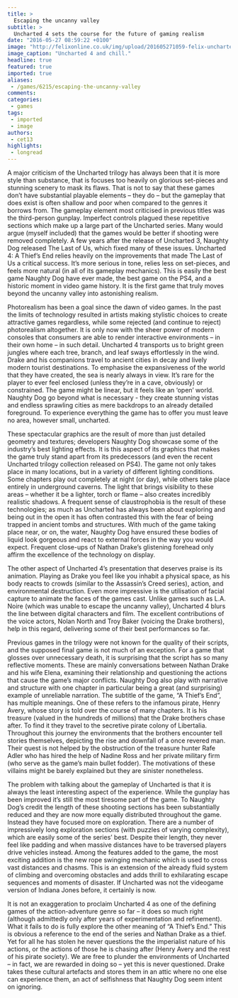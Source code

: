 ```yaml
---
title: >
  Escaping the uncanny valley
subtitle: >
  Uncharted 4 sets the course for the future of gaming realism
date: "2016-05-27 08:59:22 +0100"
image: "http://felixonline.co.uk/img/upload/201605271059-felix-uncharted42.jpg"
image_caption: "Uncharted 4 and chill."
headline: true
featured: true
imported: true
aliases:
 - /games/6215/escaping-the-uncanny-valley
comments:
categories:
 - games
tags:
 - imported
 - image
authors:
 - cet13
highlights:
 - longread
---
```


A major criticism of the Uncharted trilogy has always been that it is more style than substance, that is focuses too heavily on glorious set-pieces and stunning scenery to mask its flaws. That is not to say that these games don’t have substantial playable elements – they do – but the gameplay that does exist is often shallow and poor when compared to the genres it borrows from. The gameplay element most criticised in previous titles was the third-person gunplay. Imperfect controls plagued these repetitive sections which make up a large part of the Uncharted series. Many would argue (myself included) that the games would be better if shooting were removed completely. A few years after the release of Uncharted 3, Naughty Dog released The Last of Us, which fixed many of these issues. Uncharted 4: A Thief’s End relies heavily on the improvements that made The Last of Us a critical success. It’s more serious in tone, relies less on set-pieces, and feels more natural (in all of its gameplay mechanics). This is easily the best game Naughty Dog have ever made, the best game on the PS4, and a historic moment in video game history. It is the first game that truly moves beyond the uncanny valley into astonishing realism.

Photorealism has been a goal since the dawn of video games. In the past the limits of technology resulted in artists making stylistic choices to create attractive games regardless, while some rejected (and continue to reject) photorealism altogether. It is only now with the sheer power of modern consoles that consumers are able to render interactive environments – in their own home – in such detail. Uncharted 4 transports us to bright green jungles where each tree, branch, and leaf sways effortlessly in the wind. Drake and his companions travel to ancient cities in decay and lively modern tourist destinations. To emphasise the expansiveness of the world that they have created, the sea is nearly always in view. It’s rare for the player to ever feel enclosed (unless they’re in a cave, obviously) or constrained. The game might be linear, but it feels like an ‘open’ world. Naughty Dog go beyond what is necessary - they create stunning vistas and endless sprawling cities as mere backdrops to an already detailed foreground. To experience everything the game has to offer you must leave no area, however small, uncharted.

These spectacular graphics are the result of more than just detailed geometry and textures; developers Naughty Dog showcase some of the industry’s best lighting effects. It is this aspect of its graphics that makes the game truly stand apart from its predecessors (and even the recent Uncharted trilogy collection released on PS4). The game not only takes place in many locations, but in a variety of different lighting conditions. Some chapters play out completely at night (or day), while others take place entirely in underground caverns. The light that brings visibility to these areas – whether it be a lighter, torch or flame – also creates incredibly realistic shadows. A frequent sense of claustrophobia is the result of these technologies; as much as Uncharted has always been about exploring and being out in the open it has often contrasted this with the fear of being trapped in ancient tombs and structures. With much of the game taking place near, or on, the water, Naughty Dog have ensured these bodies of liquid look gorgeous and react to external forces in the way you would expect. Frequent close-ups of Nathan Drake’s glistening forehead only affirm the excellence of the technology on display.

The other aspect of Uncharted 4’s presentation that deserves praise is its animation. Playing as Drake you feel like you inhabit a physical space, as his body reacts to crowds (similar to the Assassin’s Creed series), action, and environmental destruction.  Even more impressive is the utilisation of facial capture to animate the faces of the games cast. Unlike games such as L.A. Noire (which was unable to escape the uncanny valley), Uncharted 4 blurs the line between digital characters and film. The excellent contributions of the voice actors, Nolan North and Troy Baker (voicing the Drake brothers), help in this regard, delivering some of their best performances so far.

Previous games in the trilogy were not known for the quality of their scripts, and the supposed final game is not much of an exception. For a game that glosses over unnecessary death, it is surprising that the script has so many reflective moments. These are mainly conversations between Nathan Drake and his wife Elena, examining their relationship and questioning the actions that cause the game’s major conflicts. Naughty Dog also play with narrative and structure with one chapter in particular being a great (and surprising) example of unreliable narration. The subtitle of the game, “A Thief’s End”, has multiple meanings. One of these refers to the infamous pirate, Henry Avery, whose story is told over the course of many chapters. It is his treasure (valued in the hundreds of millions) that the Drake brothers chase after. To find it they travel to the secretive pirate colony of Libertalia. Throughout this journey the environments that the brothers encounter tell stories themselves, depicting the rise and downfall of a once revered man. Their quest is not helped by the obstruction of the treasure hunter Rafe Adler who has hired the help of Nadine Ross and her private military firm (who serve as the game’s main bullet fodder). The motivations of these villains might be barely explained but they are sinister nonetheless.

The problem with talking about the gameplay of Uncharted is that it is always the least interesting aspect of the experience. While the gunplay has been improved it’s still the most tiresome part of the game. To Naughty Dog’s credit the length of these shooting sections has been substantially reduced and they are now more equally distributed throughout the game. Instead they have focused more on exploration. There are a number of impressively long exploration sections (with puzzles of varying complexity), which are easily some of the series’ best. Despite their length, they never feel like padding and when massive distances have to be traversed players drive vehicles instead. Among the features added to the game, the most exciting addition is the new rope swinging mechanic which is used to cross vast distances and chasms. This is an extension of the already fluid system of climbing and overcoming obstacles and adds thrill to exhilarating escape sequences and moments of disaster. If Uncharted was not the videogame version of Indiana Jones before, it certainly is now.

It is not an exaggeration to proclaim Uncharted 4 as one of the defining games of the action-adventure genre so far – it does so much right (although admittedly only after years of experimentation and refinement). What it fails to do is fully explore the other meaning of “A Thief’s End.” This is obvious a reference to the end of the series and Nathan Drake as a thief. Yet for all he has stolen he never questions the the imperialist nature of his actions, or the actions of those he is chasing after (Henry Avery and the rest of his pirate society). We are free to plunder the environments of Uncharted – in fact, we are rewarded in doing so – yet this is never questioned. Drake takes these cultural artefacts and stores them in an attic where no one else can experience them, an act of selfishness that Naughty Dog seem intent on ignoring.
